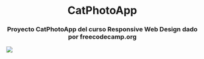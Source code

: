<h1 align="center">CatPhotoApp</h1>

<h3 align="center"> Proyecto CatPhotoApp del curso Responsive Web Design dado por freecodecamp.org</h3>

<p align="left">
    <img src="https://img.shields.io/badge/En%20Proceso-lima?label=Status">
</p>
